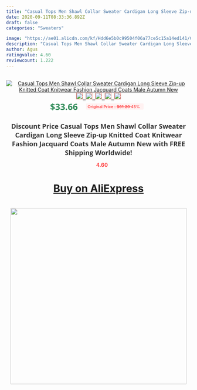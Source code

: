 ```yaml
---
title: "Casual Tops Men Shawl Collar Sweater Cardigan Long Sleeve Zip-up Knitted Coat Knitwear Fashion Jacquard Coats Male Autumn New"
date: 2020-09-11T08:33:36.892Z
draft: false
categories: "Sweaters"

image: "https://ae01.alicdn.com/kf/Hdd6e5b0c99504f06a77ce5c15a14ed141/Casual-Tops-Men-Shawl-Collar-Sweater-Cardigan-Long-Sleeve-Zip-up-Knitted-Coat-Knitwear-Fashion-Jacquard.jpg"
description: "Casual Tops Men Shawl Collar Sweater Cardigan Long Sleeve Zip-up Knitted Coat Knitwear Fashion Jacquard Coats Male Autumn New"
author: Agus
ratingvalue: 4.60
reviewcount: 1.222
---
```

<br>
<div style="text-align: center;">
<a href="https://s.click.aliexpress.com/e/_9HFzhF" target="_blank" rel="nofollow noopener noreferrer"><img alt="Casual Tops Men Shawl Collar Sweater Cardigan Long Sleeve Zip-up Knitted Coat Knitwear Fashion Jacquard Coats Male Autumn New" class="magnifier-image" src="https://ae01.alicdn.com/kf/Hdd6e5b0c99504f06a77ce5c15a14ed141/Casual-Tops-Men-Shawl-Collar-Sweater-Cardigan-Long-Sleeve-Zip-up-Knitted-Coat-Knitwear-Fashion-Jacquard.jpg_640x640.jpg">
<br>
<img style="border:1px solid salmon" src="https://ae01.alicdn.com/kf/Hdd6e5b0c99504f06a77ce5c15a14ed141/Casual-Tops-Men-Shawl-Collar-Sweater-Cardigan-Long-Sleeve-Zip-up-Knitted-Coat-Knitwear-Fashion-Jacquard.jpg_120x120.jpg">&nbsp;&nbsp;<img style="border:1px solid salmon" src="https://ae01.alicdn.com/kf/Hd3211e816b664938a67b9f5f70bd3775G/Casual-Tops-Men-Shawl-Collar-Sweater-Cardigan-Long-Sleeve-Zip-up-Knitted-Coat-Knitwear-Fashion-Jacquard.jpg_120x120.jpg">&nbsp;&nbsp;<img style="border:1px solid salmon" src="https://ae01.alicdn.com/kf/H0a781e50360f48fabf2c515fdbd49eb4B/Casual-Tops-Men-Shawl-Collar-Sweater-Cardigan-Long-Sleeve-Zip-up-Knitted-Coat-Knitwear-Fashion-Jacquard.jpg_120x120.jpg">&nbsp;&nbsp;<img style="border:1px solid salmon" src="https://ae01.alicdn.com/kf/H9252b2c96c834f978fcb04b4e1ab7c71J/Casual-Tops-Men-Shawl-Collar-Sweater-Cardigan-Long-Sleeve-Zip-up-Knitted-Coat-Knitwear-Fashion-Jacquard.jpg_120x120.jpg">&nbsp;&nbsp;<img style="border:1px solid salmon" src="https://ae01.alicdn.com/kf/H9c89fdd75af5418fb489c42a288411ccz/Casual-Tops-Men-Shawl-Collar-Sweater-Cardigan-Long-Sleeve-Zip-up-Knitted-Coat-Knitwear-Fashion-Jacquard.jpg_120x120.jpg"></a></div><br0>
<div style="text-align: center;"><span style="background-color: white; border: 0px; box-sizing: border-box; color: seagreen; display: inline-block; font-family: &quot;open sans&quot; , &quot;arial&quot; , &quot;helvetica&quot; , sans-serif , &quot;heiti&quot;; font-size: 24px; font-stretch: inherit; font-weight: 700; line-height: inherit; margin: 0px 10px 0px 0px; padding: 0px; vertical-align: middle;">$33.66 </span>
<span style="background: rgb(255 , 241 , 241); border-radius: 3px; border: 0px; box-sizing: border-box; color: #ff4747; display: inline-block; font-family: inherit; font-size: 12px; font-stretch: inherit; font-style: inherit; font-variant: inherit; font-weight: 600; line-height: inherit; margin: 0px; padding: 2px 5px; transform: scale(0.9); vertical-align: middle;">Original Price : <b style="text-decoration: line-through;">$61.20 </b> 45%&nbsp;&nbsp;</span></div>
<h1 style="color: #333333; display: inline-block; font-family: &quot;open sans&quot; , &quot;arial&quot; , &quot;helvetica&quot; , sans-serif , &quot;heiti&quot;; font-size: 18px; font-stretch: inherit; font-weight: 700; text-align: center;">Discount Price Casual Tops Men Shawl Collar Sweater Cardigan Long Sleeve Zip-up Knitted Coat Knitwear Fashion Jacquard Coats Male Autumn New with FREE Shipping Worldwide!</h1>
<div style="color: #ff4747; text-align: center;">
<img src="https://4.bp.blogspot.com/-M0ZcTcb-5uY/XleCXlxnR4I/AAAAAAAAAEc/OrjgMkXV1oMQFaCRZj5HQwOCBcu3w1FegCPcBGAYYCw/s1600/star.png" style="height: 15px;">&nbsp;<b>4.60</b></div>
<div class="button_cont" align="center"><a class="buynow_a" href="https://s.click.aliexpress.com/e/_9HFzhF" target="_blank" rel="nofollow noopener noreferrer"><H1>Buy on AliExpress</H1></a></div><br>
<div class="separator" style="clear: both; text-align: center;">
<img src="https://lh3.googleusercontent.com/-pTy5HemUv9M/XlePHvY0dAI/AAAAAAAAAE4/0nX5iRUoIWY8eMW9Dpxeirr157OZliDIgCLcBGAsYHQ/s1600/badge.gif" width="480">
</div>
